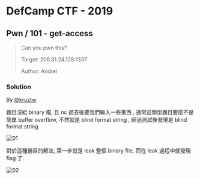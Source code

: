 # DefCamp CTF - 2019

## Pwn / 101 - get-access

> Can you pwn this?
>
> Target: 206.81.24.129:1337
>
> Author: Andrei

### Solution

By [@kruztw]()

題目沒給 binary 檔, 且 nc 過去後要我們輸入一些東西 , 通常這類型題目要麼不是簡單 buffer overflow, 不然就是 blind format string , 經過測試後發現是 blind format string

![01](https://github.com/dreamisadream/ctf-writeup/blob/master/2019/DefCamp%20CTF%20quals/pwn/get-access/get-access_01.png)

對於這種題目的解法, 第一步就是 leak 整個 binary file, 而在 leak 過程中就發現 flag 了.

![02](https://github.com/dreamisadream/ctf-writeup/blob/master/2019/DefCamp%20CTF%20quals/pwn/get-access/get-access_02.png)
